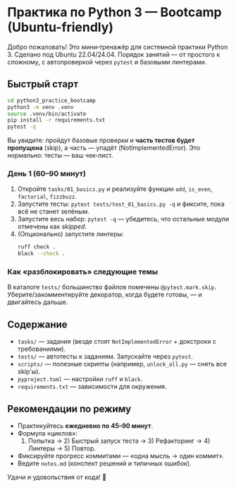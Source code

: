 # Практика по Python 3 — Bootcamp (Ubuntu-friendly)

Добро пожаловать! Это мини‑тренажёр для системной практики Python 3.
Сделано под Ubuntu 22.04/24.04. Порядок занятий — от простого к сложному,
с автопроверкой через `pytest` и базовыми линтерами.

## Быстрый старт

```bash
cd python3_practice_bootcamp
python3 -m venv .venv
source .venv/bin/activate
pip install -r requirements.txt
pytest -q
```

Вы увидите: пройдут базовые проверки и **часть тестов будет пропущена** (skip),
а часть — упадёт (NotImplementedError). Это нормально: тесты — ваш чек‑лист.

### День 1 (60–90 минут)
1. Откройте `tasks/01_basics.py` и реализуйте функции `add`, `is_even`, `factorial`, `fizzbuzz`.
2. Запустите тесты: `pytest tests/test_01_basics.py -q` и фиксите, пока всё не станет зелёным.
3. Запустите весь набор: `pytest -q` — убедитесь, что остальные модули отмечены как *skipped*.
4. (Опционально) запустите линтеры:
   ```bash
   ruff check .
   black --check .
   ```

### Как «разблокировать» следующие темы
В каталоге `tests/` большинство файлов помечены `@pytest.mark.skip`. Уберите/закомментируйте декоратор,
когда будете готовы, — и двигайтесь дальше.

## Содержание
- `tasks/` — задания (везде стоят `NotImplementedError` + докстроки с требованиями).
- `tests/` — автотесты к заданиям. Запускайте через `pytest`.
- `scripts/` — полезные скрипты (например, `unlock_all.py` — снять все skip'ы).
- `pyproject.toml` — настройки `ruff` и `black`.
- `requirements.txt` — зависимости для окружения.

## Рекомендации по режиму
- Практикуйтесь **ежедневно по 45–90 минут**.
- Формула «циклов»:
  1) Попытка → 2) Быстрый запуск теста → 3) Рефакторинг → 4) Линтеры → 5) Повтор.
- Фиксируйте прогресс коммитами — «одна мысль → один коммит».
- Ведите `notes.md` (конспект решений и типичных ошибок).

Удачи и удовольствия от кода! 🚀
